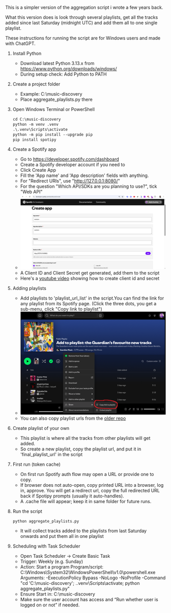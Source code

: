 This is a simpler version of the aggregation script i wrote a few years back. 

What this version does is look through several playlists, get all the tracks added since last Saturday (midnight UTC) and add them all to one single playlist. 

These instructions for running the script are for Windows users and made with ChatGPT.

1. Install Python
	* Download latest Python 3.13.x from https://www.python.org/downloads/windows/
	* During setup check: Add Python to PATH

2. Create a project folder
	* Example: C:\music-discovery
	* Place aggregate_playlists.py there

3. Open Windows Terminal or PowerShell
   ```
   cd C:\music-discovery
   python -m venv .venv
   .\.venv\Scripts\activate
   python -m pip install --upgrade pip
   pip install spotipy
   ```

4. Create a Spotify app 
	- Go to https://developer.spotify.com/dashboard
	- Create a Spotify developer account if you need to 
	- Click Create App 
	- Fill the 'App name' and 'App description' fields with anything. 
	- For "Redirect URIs", use "http://127.0.0.1:8080/"
	- For the question "Which API/SDKs are you planning to use?", tick "Web API"
	- ![Screenshot](./images/create_app_image.png)
	- A Client ID and Client Secret get generated, add them to the script
	- Here's a [youtube video](https://www.youtube.com/watch?v=vm0tfTxG330) showing how to create client id and secret

5. Adding playlists
	- Add playlists to 'playlist_url_list' in the script.You can find the link for any playlist from its Spotify page. (Click the three dots, you get a sub-menu, click "Copy link to playlist")
	- ![Screenshot](./images/copy_playlist_link.png)
	- You can also copy playlist urls from the [older repo](https://github.com/shijithpk/music-discovery/blob/master/playlist_ids_full.csv) 

6. Create playlist of your own
	- This playlist is where all the tracks from other playlists will get added.
	- So create a new playlist, copy the playlist url, and put it in 'final_playlist_url' in the script

7. First run (token cache)
   - On first run Spotify auth flow may open a URL or provide one to copy.
   - If browser does not auto-open, copy printed URL into a browser, log in, approve. You will get a redirect url, copy the full redirected URL back if Spotipy prompts (usually it auto-handles).
   - A .cache file will appear; keep it in same folder for future runs.

8. Run the script
   ```
   python aggregate_playlists.py
   ```
   - It will collect tracks added to the playlists from last Saturday onwards and put them all in one playlist

9. Scheduling with Task Scheduler
   - Open Task Scheduler -> Create Basic Task
   - Trigger: Weekly (e.g. Sunday)
   - Action: Start a program
	 Program/script: C:\Windows\System32\WindowsPowerShell\v1.0\powershell.exe
	 Arguments:
	   -ExecutionPolicy Bypass -NoLogo -NoProfile -Command "cd 'C:\music-discovery'; .\.venv\Scripts\activate; python aggregate_playlists.py"
   - Ensure Start in: C:\music-discovery
   - Make sure the user account has access and “Run whether user is logged on or not” if needed.
